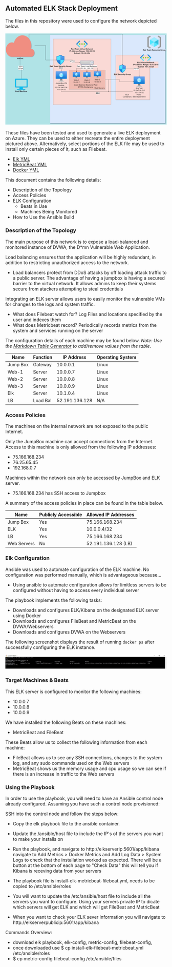 ## Automated ELK Stack Deployment

The files in this repository were used to configure the network depicted below.

![Red Team Vnet](/Diagrams/RedTeam_Elk.png)

These files have been tested and used to generate a live ELK deployment on Azure. They can be used to either recreate the entire deployment pictured above. Alternatively, select portions of the ELK file may be used to install only certain pieces of it, such as Filebeat.

  - [Elk YML](/Ansible/Elk_YML.yml)
  - [MetricBeat YML](/Ansible/MetricBeat_YML.yml)
  - [Docker YML](/Ansible/Docker_YML.yml)

This document contains the following details:
- Description of the Topology
- Access Policies
- ELK Configuration
  - Beats in Use
  - Machines Being Monitored
- How to Use the Ansible Build


### Description of the Topology

The main purpose of this network is to expose a load-balanced and monitored instance of DVWA, the D*mn Vulnerable Web Application.

Load balancing ensures that the application will be highly redundant, in addition to restricting unauthorized access to the network.
- Load balancers protect from DDoS attacks by off loading attack traffic to a public server. The advantage of having a jumpbox is having a secured barrier to the virtual network.  It allows admins to keep their systems secure from atackers attempting to steal credentials 

Integrating an ELK server allows users to easily monitor the vulnerable VMs for changes to the logs and system traffic.
- What does Filebeat watch for? Log Files and locations specified by the user and indexes them 
- What does Metricbeat record? Periodically records metrics from the system and services running on the server

The configuration details of each machine may be found below.
_Note: Use the [Markdown Table Generator](http://www.tablesgenerator.com/markdown_tables) to add/remove values from the table_.

| Name     | Function | IP Address | Operating System |
|----------|----------|------------|------------------|
| Jump Box | Gateway  | 10.0.0.1   | Linux            |
| Web-1    |  Server  | 10.0.0.7   | Linux            |
| Web-2    |  Server  | 10.0.0.8   | Linux            |
| Web-3    |  Server  | 10.0.0.9   | Linux            |
| Elk      |  Server  | 10.1.0.4   | Linux            | 
| LB       | Load Bal | 52.191.136.128  |     N/A     |

### Access Policies

The machines on the internal network are not exposed to the public Internet. 

Only the JumpBox machine can accept connections from the Internet. Access to this machine is only allowed from the following IP addresses:
- 75.166.168.234
- 76.25.65.45
- 192.168.0.7

Machines within the network can only be accessed by JumpBox and ELK server.
- 75.166.168.234 has SSH access to Jumpbox

A summary of the access policies in place can be found in the table below.

| Name     | Publicly Accessible | Allowed IP Addresses |
|----------|---------------------|----------------------|
| Jump Box | Yes                 | 75.166.168.234       |
| ELK      | Yes                 | 10.0.0.4/32          |
| LB       | Yes                 | 75.166.168.234       |
| Web Servers| No                | 52.191.136.128 (LB)  |

### Elk Configuration

Ansible was used to automate configuration of the ELK machine. No configuration was performed manually, which is advantageous because...
- Using ansible to automate configuration allows for limitless servers to be configured without having to access every individual server

The playbook implements the following tasks:
- Downloads and configures ELK/Kibana on the designated ELK server using Docker 
- Downloads and configures FileBeat and MetricBeat on the DVWA/Webservers
- Downloads and configures DVWA on the Webservers 

The following screenshot displays the result of running `docker ps` after successfully configuring the ELK instance.

![Elk Screenshot](/Diagrams/ELK.jpg)

### Target Machines & Beats
This ELK server is configured to monitor the following machines:
- 10.0.0.7
- 10.0.0.8
- 10.0.0.9

We have installed the following Beats on these machines:
- MetricBeat and FileBeat 

These Beats allow us to collect the following information from each machine:
- FileBeat allows us to see any SSH connections, changes to the system log, and any sudo commands used on the Web servers 
- MetricBeat shows us the memory usage and cpu usage so we can see if there is an increase in traffic to the Web servers 

### Using the Playbook
In order to use the playbook, you will need to have an Ansible control node already configured. Assuming you have such a control node provisioned: 

SSH into the control node and follow the steps below:
- Copy the elk playbook file to the ansible container.
- Update the /ansible/host file to include the IP's of the servers you want to make your installs on 
- Run the playbook, and navigate to http://elkserverip:5601/app/kibana navigate to Add Metrics > Docker Metrics and Add Log Data > System Logs to check that the installation worked as expected.  There will be a button at the bottom of each page to "Check Data" this will tell you if Kibana is receving data from your servers

- The playbook file is install-elk-metricbeat-filebeat.yml, needs to be copied to /etc/ansible/roles
- You will want to update the /etc/ansible/host file to include all the servers you want to configure.  Using your servers private IP to dicate which servers will get ELK and which will get FileBeat and MetricBeat
- When you want to check your ELK sever information you will navigate to http://elkserverpublicip:5601/app/kibana 

Commands Overview: 
- download elk playbook, elk-config, metric-config, filebeat-config, 
- once downloaded use $ cp install-elk-filebeat-metricbeat.yml /etc/ansible/roles 
- $ cp metric-config filebeat-config /etc/ansible/files

